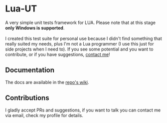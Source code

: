 # Lua-UT
A very simple unit tests framework for LUA. Please note that at this stage **only Windows is supported**.\
\
I created this test suite for personal use because I didn't find something that really suited my needs, plus
I'm not a Lua programmer (I use this just for side projects when I need to). If you see some potential and you want to 
contribute, or if you have suggestions, [contact me](https://github.com/riccardooliva91)!

## Documentation
The docs are available in the [repo's wiki](https://github.com/riccardooliva91/lua_ut/wiki).

## Contributions
I gladly accept PRs and suggestions, if you want to talk you can contact me via email, check my profile for 
details.